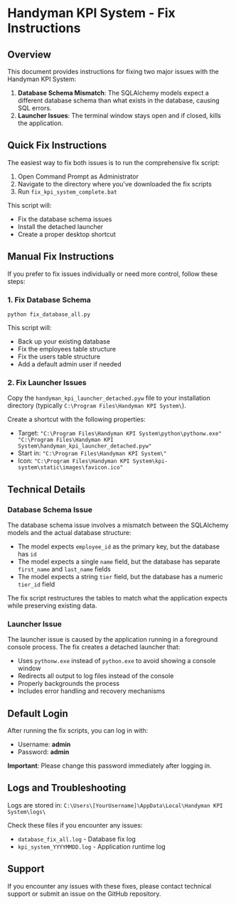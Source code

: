 # Handyman KPI System - Fix Instructions

## Overview

This document provides instructions for fixing two major issues with the Handyman KPI System:

1. **Database Schema Mismatch**: The SQLAlchemy models expect a different database schema than what exists in the database, causing SQL errors.
2. **Launcher Issues**: The terminal window stays open and if closed, kills the application.

## Quick Fix Instructions

The easiest way to fix both issues is to run the comprehensive fix script:

1. Open Command Prompt as Administrator
2. Navigate to the directory where you've downloaded the fix scripts
3. Run `fix_kpi_system_complete.bat`

This script will:
- Fix the database schema issues
- Install the detached launcher
- Create a proper desktop shortcut

## Manual Fix Instructions

If you prefer to fix issues individually or need more control, follow these steps:

### 1. Fix Database Schema

```
python fix_database_all.py
```

This script will:
- Back up your existing database
- Fix the employees table structure
- Fix the users table structure
- Add a default admin user if needed

### 2. Fix Launcher Issues

Copy the `handyman_kpi_launcher_detached.pyw` file to your installation directory (typically `C:\Program Files\Handyman KPI System\`).

Create a shortcut with the following properties:
- Target: `"C:\Program Files\Handyman KPI System\python\pythonw.exe" "C:\Program Files\Handyman KPI System\handyman_kpi_launcher_detached.pyw"`
- Start in: `"C:\Program Files\Handyman KPI System\"`
- Icon: `"C:\Program Files\Handyman KPI System\kpi-system\static\images\favicon.ico"`

## Technical Details

### Database Schema Issue

The database schema issue involves a mismatch between the SQLAlchemy models and the actual database structure:

- The model expects `employee_id` as the primary key, but the database has `id`
- The model expects a single `name` field, but the database has separate `first_name` and `last_name` fields
- The model expects a string `tier` field, but the database has a numeric `tier_id` field

The fix script restructures the tables to match what the application expects while preserving existing data.

### Launcher Issue

The launcher issue is caused by the application running in a foreground console process. The fix creates a detached launcher that:

- Uses `pythonw.exe` instead of `python.exe` to avoid showing a console window
- Redirects all output to log files instead of the console
- Properly backgrounds the process
- Includes error handling and recovery mechanisms

## Default Login

After running the fix scripts, you can log in with:

- Username: **admin**
- Password: **admin**

**Important**: Please change this password immediately after logging in.

## Logs and Troubleshooting

Logs are stored in:
`C:\Users\[YourUsername]\AppData\Local\Handyman KPI System\logs\`

Check these files if you encounter any issues:
- `database_fix_all.log` - Database fix log
- `kpi_system_YYYYMMDD.log` - Application runtime log

## Support

If you encounter any issues with these fixes, please contact technical support or submit an issue on the GitHub repository.
